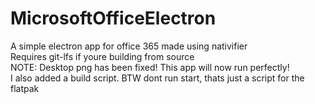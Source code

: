 # MicrosoftOfficeElectron
A simple electron app for office 365 made using nativifier\
Requires git-lfs if youre building from source\
NOTE: Desktop png has been fixed! This app will now run perfectly!\
I also added a build script. BTW dont run start, thats just a script for the flatpak
